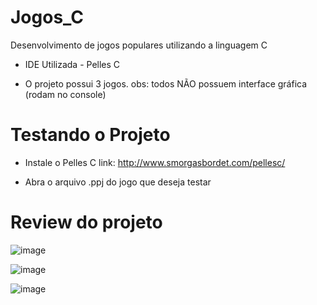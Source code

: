 # Jogos_C

Desenvolvimento de jogos populares utilizando a linguagem C

* IDE Utilizada - Pelles C

* O projeto possui 3 jogos. obs: todos NÃO possuem interface gráfica (rodam no console)

# Testando o Projeto

* Instale o Pelles C
link: http://www.smorgasbordet.com/pellesc/

* Abra o arquivo .ppj do jogo que deseja testar

# Review do projeto

![image](https://user-images.githubusercontent.com/51132386/84602839-87672a00-ae60-11ea-8200-f337f0818baf.png)

![image](https://user-images.githubusercontent.com/51132386/84602857-9a79fa00-ae60-11ea-8c40-1d8a170e1d62.png)

![image](https://user-images.githubusercontent.com/51132386/84602912-eaf15780-ae60-11ea-9a1a-6b08f93e64c2.png)
